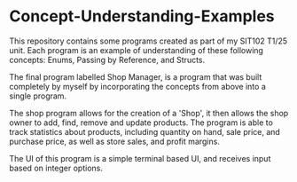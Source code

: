 # Concept-Understanding-Examples

This repository contains some programs created as part of my SIT102 T1/25 unit. Each program is an example of understanding of these following concepts: Enums, Passing by Reference, and Structs. 

The final program labelled Shop Manager, is a program that was built completely by myself by incorporating the concepts from above into a single program. 

The shop program allows for the creation of a 'Shop', it then allows the shop owner to add, find, remove and update products. The program is able to track statistics about products, including quantity on hand, sale price, and purchase price, as well as store sales, and profit margins. 

The UI of this program is a simple terminal based UI, and receives input based on integer options. 

